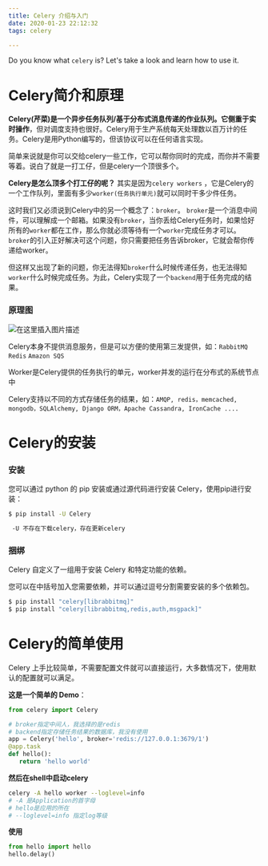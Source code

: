 ```yaml
---
title: Celery 介绍与入门
date: 2020-01-23 22:12:32
tags: celery

---
```

Do you know what `celery` is? Let's take a look and learn how to use it.
<!--more-->


# Celery简介和原理

**Celery(芹菜)是一个异步任务队列/基于分布式消息传递的作业队列。它侧重于实时操作**，但对调度支持也很好。Celery用于生产系统每天处理数以百万计的任务。Celery是用Python编写的，但该协议可以在任何语言实现。

简单来说就是你可以交给celery一些工作，它可以帮你同时的完成，而你并不需要等着。说白了就是一打工仔，但是celery一个顶很多个。

**Celery是怎么顶多个打工仔的呢？**
其实是因为`celery workers` ，它是Celery的一个工作队列，里面有多少`worker(任务执行单元)`就可以同时干多少件任务。

这时我们又必须说到Celery中的另一个概念了：`broker`。
`broker`是一个消息中间件，可以理解成一个邮箱。如果没有`broker`，当你丢给Celery任务时，如果恰好所有的`worker`都在工作，那么你就必须等待有一个`worker`完成任务才可以。`broker`的引入正好解决可这个问题，你只需要把任务告诉broker，它就会帮你传递给worker。

但这样又出现了新的问题，你无法得知`broker`什么时候传递任务，也无法得知`worker`什么时候完成任务。为此，Celery实现了一个`backend`用于任务完成的结果。

###	原理图

![在这里插入图片描述](https://imgconvert.csdnimg.cn/aHR0cHM6Ly9tbWJpei5xcGljLmNuL21tYml6X3BuZy9ickZyUUZ3QUIwWXJldkhBcHBBSG1pYjZkWFFuTXRqQnlFTmJCNE01Y2liRzZXaHUyRGlhZUJUeEJaZTRmWkRyckJ0SGhZY2FDNFh4aWJUeFA1OTV0aWFkRUlRLzY0MA?x-oss-process=image/format,png)

Celery本身不提供消息服务，但是可以方便的使用第三发提供，如：`RabbitMQ`   ` Redis`     `Amazon SQS`

Worker是Celery提供的任务执行的单元，worker并发的运行在分布式的系统节点中

Celery支持以不同的方式存储任务的结果，如：`AMQP, redis，memcached, mongodb，SQLAlchemy, Django ORM，Apache Cassandra, IronCache ....`

# Celery的安装

### 安装

您可以通过 python 的 pip 安装或通过源代码进行安装 Celery，使用pip进行安装：

```bash
$ pip install -U Celery

 -U 不存在下载celery，存在更新celery
```

### 捆绑

Celery 自定义了一组用于安装 Celery 和特定功能的依赖。

您可以在中括号加入您需要依赖，并可以通过逗号分割需要安装的多个依赖包。

```bash
$ pip install "celery[librabbitmq]"
$ pip install "celery[librabbitmq,redis,auth,msgpack]"
```

# Celery的简单使用

Celery 上手比较简单，不需要配置文件就可以直接运行，大多数情况下，使用默认的配置就可以满足。

**这是一个简单的 Demo**：

```python
from celery import Celery

# broker指定中间人，我选择的是redis
# backend指定存储任务结果的数据库，我没有使用
app = Celery('hello', broker='redis://127.0.0.1:3679/1')
@app.task
def hello():
   return 'hello world'
```

**然后在shell中启动celery**

```bash
celery -A hello worker --loglevel=info
# -A 是Application的首字母
# hello是应用的所在
# --loglevel=info 指定log等级
```

**使用**

```python
from hello import hello
hello.delay()
```

